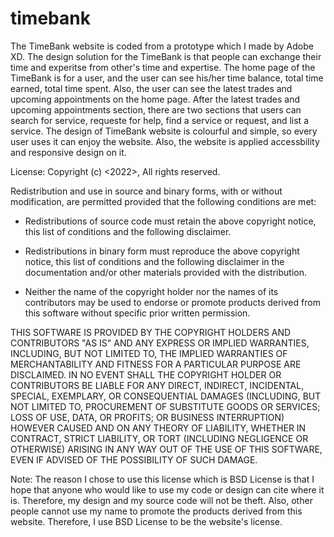 # timebank
The TimeBank website is coded from a prototype which I made by Adobe XD.
The design solution for the TimeBank is that people can exchange their time and experitse from other's time and expertise.
The home page of the TimeBank is for a user, and the user can see his/her time balance, total time earned, total time spent.
Also, the user can see the latest trades and upcoming appointments on the home page.
After the latest trades and upcoming appointments section, there are two sections that users can search for service, requeste for help, find a service or request, and list a service.
The design of TimeBank website is colourful and simple, so every user uses it can enjoy the website. 
Also, the website is applied accessbility and responsive design on it.


License:
Copyright (c) <2022>, <Alisha Huang>
All rights reserved.

Redistribution and use in source and binary forms, with or without
modification, are permitted provided that the following conditions are met:

* Redistributions of source code must retain the above copyright notice, this
  list of conditions and the following disclaimer.

* Redistributions in binary form must reproduce the above copyright notice,
  this list of conditions and the following disclaimer in the documentation
  and/or other materials provided with the distribution.

* Neither the name of the copyright holder nor the names of its
  contributors may be used to endorse or promote products derived from
  this software without specific prior written permission.

THIS SOFTWARE IS PROVIDED BY THE COPYRIGHT HOLDERS AND CONTRIBUTORS "AS IS"
AND ANY EXPRESS OR IMPLIED WARRANTIES, INCLUDING, BUT NOT LIMITED TO, THE
IMPLIED WARRANTIES OF MERCHANTABILITY AND FITNESS FOR A PARTICULAR PURPOSE ARE
DISCLAIMED. IN NO EVENT SHALL THE COPYRIGHT HOLDER OR CONTRIBUTORS BE LIABLE
FOR ANY DIRECT, INDIRECT, INCIDENTAL, SPECIAL, EXEMPLARY, OR CONSEQUENTIAL
DAMAGES (INCLUDING, BUT NOT LIMITED TO, PROCUREMENT OF SUBSTITUTE GOODS OR
SERVICES; LOSS OF USE, DATA, OR PROFITS; OR BUSINESS INTERRUPTION) HOWEVER
CAUSED AND ON ANY THEORY OF LIABILITY, WHETHER IN CONTRACT, STRICT LIABILITY,
OR TORT (INCLUDING NEGLIGENCE OR OTHERWISE) ARISING IN ANY WAY OUT OF THE USE
OF THIS SOFTWARE, EVEN IF ADVISED OF THE POSSIBILITY OF SUCH DAMAGE.
  

Note:
The reason I chose to use this license which is BSD License is that I hope that anyone who would like to use my code or design can cite where it is. Therefore, my design and my source code will not be theft. Also, other people cannot use my name to promote the products derived from this website. Therefore, I use BSD License to be the website's license.
